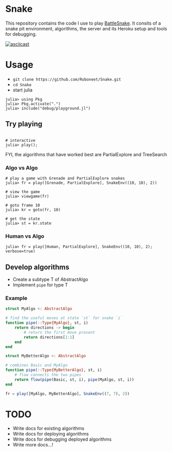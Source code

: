 # Snake

This repository contains the code I use to play [BattleSnake](https://play.battlesnake.com/).
It consits of a snake pit environment, algorithms, the server and its Heroku setup and tools for debugging.

[![asciicast](https://asciinema.org/a/352451.svg)](https://asciinema.org/a/352451)

# Usage
- `git clone https://github.com/Roboneet/Snake.git`
- `cd Snake`
- start julia
```julia-repl
julia> using Pkg
julia> Pkg.activate(".")
julia> include("debug/playground.jl")
```

## Try playing

```julia-repl

# interactive
julia> play();

```

FYI, the algorithms that have worked best are PartialExplore and TreeSearch

### Algo vs Algo

```julia-repl
# play a game with Grenade and PartialExplore snakes
julia> fr = play([Grenade, PartialExplore], SnakeEnv((10, 10), 2))

# view the game
julia> viewgame(fr)

# goto frame 10
julia> kr = goto(fr, 10)

# get the state
julia> st = kr.state

```

### Human vs Algo

```julia-repl
julia> fr = play([Human, PartialExplore], SnakeEnv((10, 10), 2); verbose=true)
```

## Develop algorithms 

* Create a subtype T of AbstractAlgo
* Implement `pipe` for type T

### Example
```julia
struct MyAlgo <: AbstractAlgo

# find the useful moves at state `st` for snake `i`
function pipe(::Type{MyAlgo}, st, i)
	return directions -> begin
		# return the first move present
		return directions[1:1]	
	end
end

struct MyBetterAlgo <: AbstractAlgo

# combines Basic and MyAlgo
function pipe(::Type{MyBetterAlgo}, st, i)
	# flow connects the two pipes
	return flow(pipe(Basic, st, i), pipe(MyAlgo, st, i))
end

fr = play([MyAlgo, MyBetterAlgo], SnakeEnv((7, 7), 2))

```

# TODO
* Write docs for existing algorithms
* Write docs for deploying algorithms
* Write docs for debugging deployed algorithms
* Write more docs...!

